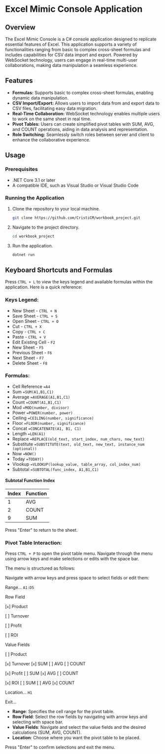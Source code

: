 # Excel Mimic Console Application

## Overview

The Excel Mimic Console is a C# console application designed to replicate essential features of Excel. This application supports a variety of functionalities ranging from basic to complex cross-sheet formulas and includes capabilities for CSV data import and export. Powered by WebSocket technology, users can engage in real-time multi-user collaborations, making data manipulation a seamless experience.

## Features

- **Formulas:** Supports basic to complex cross-sheet formulas, enabling dynamic data manipulation.
- **CSV Import/Export:** Allows users to import data from and export data to CSV files, facilitating easy data migration.
- **Real-Time Collaboration:** WebSocket technology enables multiple users to work on the same sheet in real time.
- **Pivot Tables:** Users can create simplified pivot tables with SUM, AVG, and COUNT operations, aiding in data analysis and representation.
- **Role Switching:** Seamlessly switch roles between server and client to enhance the collaborative experience.

## Usage

### Prerequisites

- .NET Core 3.1 or later
- A compatible IDE, such as Visual Studio or Visual Studio Code

### Running the Application

1. Clone the repository to your local machine.
   ```sh
   git clone https://github.com/CristiCM/workbook_project.git

2. Navigate to the project directory.
   ```sh
   cd workbook_project

3. Run the application.
   ```sh
   dotnet run

## Keyboard Shortcuts and Formulas

Press `CTRL + L` to view the keys legend and available formulas within the application. Here is a quick reference:

### Keys Legend:

- New Sheet - `CTRL + N`
- Save Sheet - `CTRL + S`
- Open Sheet - `CTRL + O`
- Cut - `CTRL + X`
- Copy - `CTRL + C`
- Paste - `CTRL + V`
- Edit Existing Cell - `F2`
- New Sheet - `F5`
- Previous Sheet - `F6`
- Next Sheet - `F7`
- Delete Sheet - `F8`

### Formulas:

- Cell Reference `=A4`
- Sum `=SUM(A1,B1,C1)`
- Average `=AVERAGE(A1,B1,C1)`
- Count `=COUNT(A1,B1,C1)`
- Mod `=MOD(number, divisor)`
- Power `=POWER(number, power)`
- Ceiling `=CEILING(number, significance)`
- Floor `=FLOOR(number, significance)`
- Concat `=CONCATENATE(A1, B1, C1)`
- Length `=LEN(A1)`
- Replace `=REPLACE(old_text, start_index, num_chars, new_text)`
- Substitute `=SUBSTITUTE(text, old_text, new_text, instance_num (optional))`
- Now `=NOW()`
- Today `=TODAY()`
- Vlookup `=VLOOKUP(lookup_value, table_array, col_index_num)`
- Subtotal `=SUBTOTAL(func_index, A1,B1,C1)`

#### Subtotal Function Index

| Index | Function |
|-------|----------|
| 1     | AVG      |
| 2     | COUNT    |
| 9     | SUM      |

Press "Enter" to return to the sheet.

### Pivot Table Interaction:

Press `CTRL + P` to open the pivot table menu. Navigate through the menu using arrow keys and make selections or edits with the space bar.

The menu is structured as follows:

Navigate with arrow keys and press space to select fields or edit them:

Range... `A1:D5`

Row Field

[`x`] Product

[  ] Turnover

[  ] Profit

[  ] ROI

Value Fields

[ ] Product

[`x`] Turnover [`x`] SUM [  ] AVG [  ] COUNT

[`x`] Profit [  ] SUM [`x`] AVG [  ] COUNT

[`x`] ROI [  ] SUM [  ] AVG [`x`] COUNT

Location... `H1`

Exit...

- **Range**: Specifies the cell range for the pivot table.
- **Row Field**: Select the row fields by navigating with arrow keys and selecting with space bar.
- **Value Fields**: Navigate and select the value fields and the desired calculations (SUM, AVG, COUNT).
- **Location**: Choose where you want the pivot table to be placed.

Press "Enter" to confirm selections and exit the menu.
